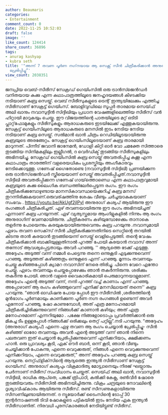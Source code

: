 ```yaml
---
author: Beaumaris
categories:
- Entertainment
comment_count: 0
date: 2022-11-25 10:52:03
draft: false
image: ''
like_count: 124414
share_count: 36896
tags:
- anurag kashyap
- kubra seth
title: '"അന്ന് 7 തവണ പൂർണ നഗ്‌നയായ ആ സെക്സ് സീൻ ചിത്രീകരിക്കാൻ അനുരാഗ് കശ്യപ് എന്നെ
  പ്രേരിപ്പിച്ചു”'
view_count: 2038351
---
```


ജനപ്രിയ വെബ്-സീരീസ് സേക്രഡ് ഗെയിംസില്‍ ഒരു ട്രാന്‍സ്ജെന്‍ഡര്‍ വനിതയായ കുക്കു എന്ന കഥാപാത്രത്തിലൂടെ ജനഹൃദയങ്ങള്‍ കീഴടക്കിയ നടിയാണ് കുബ്ര സെയ്ത്. വെബ് സീരീസുകളുടെ ട്രെന്റ് ഇന്ത്യയിലേക്കും എത്തിച്ച സീരീസാണ് സേക്രട്ട് ഗെയിംസ്. ബോളിവുഡിലെ സൂപ്പര്‍ താരമായ സെയ്ഫ് അലി ഖാനും നവാസുദ്ദീന്‍ സിദ്ദീഖിയും പ്രധാന വേഷങ്ങളിലെത്തിയ സീരീസ് വന്‍ ഹിറ്റായി മാറുകയും ചെയ്തു. ഈ വിജയത്തിന്റെ പാതയിലൂടെ മറ്റ് ഒടിടി പ്ലാറ്റ്‌ഫോമുകളും സീരീസുകളും ആരാധകരുടെ ഇടയിലേക്ക് എത്തുകയായിരുന്നു. സേക്രട്ട് ഗെയിംസിലൂടെ ആരാധകരുടെ മനസില്‍ ഇടം നേടിയ നേടിയ നടിയാണ് കുബ്ര സെയ്ത്. സല്‍മാന്‍ ഖാന്‍ ചിത്രം റെഡിയിലൂടയായിരുന്നു കുബ്രയുടെ അരങ്ങേറ്റം. സേക്രട്ട് ഗെയിംസിലൂടെയാണ് കുബ്ര താരമായി മാറുന്നത്. പിന്നീട് ജവാനി ജാനേമന്‍, ഡോളി കിറ്റി ഓര്‍ വോ ചമക്തേ സിത്താരെ തുടങ്ങിയ സിനിമകളിലും ഇല്ലീഗല്‍, ദ വെര്‍ഡിക്ട് തുടങ്ങിയ സീരീസുകളിലും അഭിനയിച്ചു. സേക്രഡ് ഗെയിംസില്‍ കുബ്ര സെയ്ത് അവതരിപ്പിച്ച കുക്കൂ എന്ന കഥാപാത്രം താരത്തിന് വളരെയധികം പ്രശസ്തിയും അംഗീകാരവും നേടിക്കൊടുത്തു. ഗണേഷ് ഗൈതോണ്ടെ (നവാസുദ്ദീൻ സിദ്ദിഖി) പ്രണയിക്കുന്ന ഒരു ട്രാൻസ്‌ജെൻഡർ സ്ത്രീയെയാണ് സെയ്ത് അവതരിപ്പിച്ചത്.നവാസുദ്ദീന്‍ സിദ്ദീഖി അവതരിപ്പിക്കന്ന ഗണേഷ് ഗായ്‌ത്തൊണ്ഡെ എന്ന കഥാപാത്രവുമായി കുബ്രയുടെ കുക്കു ലൈംഗിക ബന്ധത്തിലേര്‍പ്പെടുന്ന രംഗം. ഈ രംഗം ചിത്രീകരിക്കുമ്പോഴുണ്ടായ മാനസികാവസ്ഥയെക്കുറിച്ച് കുബ്ര മനസ് തുറന്നിരിക്കുകയാണ്.ഒരുവര്ഷത്തിനു ശേഷം വീണ്ടും ചർച്ചയാകുകയാണ് സംഭവം . https://youtu.be/AkUgf2jIPyI അനുരാഗ് കശ്യപ് ആയിരുന്നു ഈ രംഗങ്ങള്‍ ചിത്രീകരിച്ചത്. ഏഴ് തവണയായിരുന്നു ഈ രംഗം അഭിനയിച്ചത് എന്നാണ് കുബ്ര പറയുന്നത്. ഏഴ് വ്യത്യസ്തമായ ആംഗിളുകളില്‍ നിന്നും ആ രംഗം അനുരാഗിന് വേണമായിരുന്നു. ചിത്രീകരണം കഴിയുമ്പോഴേക്കും താനാകെ തളര്‍ന്നു പോയെന്നും കരയുകയായിരുന്നുവെന്നും കുബ്ര പറയുന്നു .നവാസുമായി ഏഴാം തവണ സെക്‌സ് സീൻ ചിത്രീകരിക്കുന്നതിനിടെ സെറ്റിന്റെ തറയിൽ കിടന്നു താൻ കരയാൻ തുടങ്ങിയെന്ന് സെയ്ത് വെളിപ്പെടുത്തി. തന്റെ വേഷം ചിത്രീകരിക്കാൻ ബാക്കിയുള്ളതിനാൽ പുറത്ത് പോയി കരയാൻ നവാസ് അന്ന് തന്നോട് ആവശ്യപ്പെട്ടതായും അവർ പറഞ്ഞു. '' ആദ്യത്തെ ടേക്ക് എടുത്തു. അദ്ദേഹം അടുത്ത് വന്ന് നമ്മള്‍ പെട്ടെന്നു തന്നെ ഒന്നുകൂടി എടുക്കുന്നുവെന്ന് പറഞ്ഞു. അടുത്തത് കഴിഞ്ഞതും ഒന്നുകൂടെ എന്ന് പറഞ്ഞു. മൂന്നാം തവണയും ചെയ്തു കഴിഞ്ഞപ്പോള്‍ ക്യാമറ നവാസിന് നേരെ തിരിച്ചു. പിന്നെ വേറെ എന്തോ ചെയ്തു. ഏഴാം തവണയും ചെയ്തപ്പോഴേക്കും ഞാന്‍ തകര്‍ന്നിരുന്നു. ശരിക്കും തകര്‍ന്നു പോയി. ഞാന്‍ വളരെ വൈകാരികമായി പെരുമാറുന്നയാളുമാണ്. അദ്ദേഹം എന്റെ അടുത്ത് വന്ന്, നന്ദി പുറത്ത് വച്ച് കാണാം എന്ന് പറഞ്ഞു. അപ്പോഴാണ് ആ രംഗം കഴിഞ്ഞുവെന്ന് എനിക്ക് മനസിലായത് തന്നെ'' കുബ്ര പറയുന്നു. “ഞാൻ ഓഡിഷനു പോയ പ്പോൾ ഈ സീരീസിൽ ,ശരീരത്തിന്റെ മുൻഭാഗം പൂർണമായും കാണിക്കുന്ന പൂർണ നഗ്ന രംഗങ്ങൾ ഉണ്ടെന്ന് അവർ എന്നോട് പറഞ്ഞു, ഷോ കാണുമ്പോൾ, അത് എത്ര മനോഹരമായി ചിത്രീകരിച്ചിരിക്കുന്നുവെന്ന് നിങ്ങൾക്ക് കാണാൻ കഴിയും; അത് എത്ര മനോഹരമാണ് എന്നറിയുമോ . പക്ഷേ നിങ്ങളോടൊപ്പം പ്രവർത്തിക്കാൻ ഒരു മികച്ച ടീം ഉള്ളപ്പോൾ നിങ്ങൾക്ക് ഒരിക്കലും തെറ്റ് പറ്റില്ല”.നടി പറയുന്നു. “അദ്ദേഹം (അനുരാഗ് കശ്യപ്) എന്നെ ഏഴു തവണ ആ രംഗം ചെയ്യാൻ പ്രേരിപ്പിച്ചു- സീൻ കഴിഞ്ഞ് ഓരോ തവണയും അവൻ എന്റെ അടുത്ത് വന്ന് ഞാൻ നിന്നെ പലതവണ ഇത് ചെയ്യാൻ പ്രേരിപ്പിക്കുന്നുവെന്ന് എനിക്കറിയാം, ക്ഷമിക്കണം ഹാൻ. ഒരു പ്രാവശ്യം കൂടി, ഏക് ഔർ ബാർ, ഒന്ന് കൂടി, ഞാൻ വീണ്ടും ചെയ്യിക്കാൻ പോകുന്നു, എന്നെ വെറുക്കരുത്, നിങ്ങൾ എന്നെ വെറുക്കുന്നുവെന്ന് എനിക്കറിയാം, എന്നെ വെറുക്കരുത്,” അന്ന് അദ്ദേഹം പറഞ്ഞു കുബ്ര സെയ്ത് പറയുന്നു. നെറ്റ്ഫ്‌ളിക്‌സിന്റെ ആദ്യത്തെ ഇന്ത്യന്‍ സീരീസാണ് സേക്രട്ട് ഗെയിംസ്. അനുരാഗ് കശ്യപും വിക്രമാദിത്യ മോട്ട്വാനെയും നീരജ് ഘയ്വാനും ചേര്‍ന്നാണ് സീരീസ് സംവിധാനം ചെയ്തത്. സെയ്ഫ് അലി ഖാന്‍, നവാസുദ്ദീന്‍ സിദ്ദീഖി, രാധിക ആപ്‌തെ, പങ്കജ് ത്രിപാഠി, കല്‍ക്കി കേക്ല, രണ്‍വീര്‍ ഷോരെ തുടങ്ങിയവരും സീരീസില്‍ അഭിനയിച്ചിരുന്നു. വിക്രം ചന്ദ്രയുടെ നോവലിന്റെ ദൃശ്യാവിഷ്‌കാരം ആയിരുന്നു സീരീസ്. രണ്ട് സീസണുകളായിരുന്നു സീസണിലുണ്ടായിരുന്നത്. ദ ന്യൂയോര്‍ക്ക് ടൈംസിന്റെ ടോപ്പ് 30 ഇന്റര്‍നാഷണല്‍ ടിവി ഷോകളുടെ പട്ടികയില്‍ ഇടം നേടിയ ഏക ഇന്ത്യന്‍ സീരീസാണിത്. നിരവധി പുരസ്‌കാരങ്ങള്‍ നേടിയിട്ടുണ്ട് സീരീസ്.